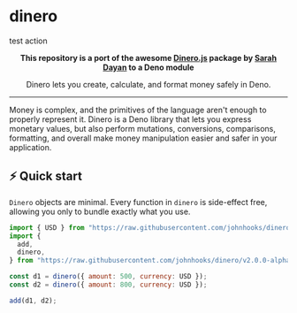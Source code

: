 # dinero

test action

<p align="center">
  <strong>This repository is a port of the awesome <a href="https://v2.dinerojs.com/">Dinero.js</a> package by <a href="https://github.com/sarahdayan">Sarah Dayan</a> to a Deno module</strong>
</p>

<p align="center">
  Dinero lets you create, calculate, and format money safely in Deno.
</p>

---

Money is complex, and the primitives of the language aren't enough to properly
represent it. Dinero is a Deno library that lets you express monetary values,
but also perform mutations, conversions, comparisons, formatting, and overall
make money manipulation easier and safer in your application.

## ⚡️ Quick start

`Dinero` objects are minimal. Every function in `dinero` is side-effect free,
allowing you only to bundle exactly what you use.

```js
import { USD } from "https://raw.githubusercontent.com/johnhooks/dinero/v2.0.0-alpha.10/currencies.ts";
import {
  add,
  dinero,
} from "https://raw.githubusercontent.com/johnhooks/dinero/v2.0.0-alpha.10/mod.ts'";

const d1 = dinero({ amount: 500, currency: USD });
const d2 = dinero({ amount: 800, currency: USD });

add(d1, d2);
```
